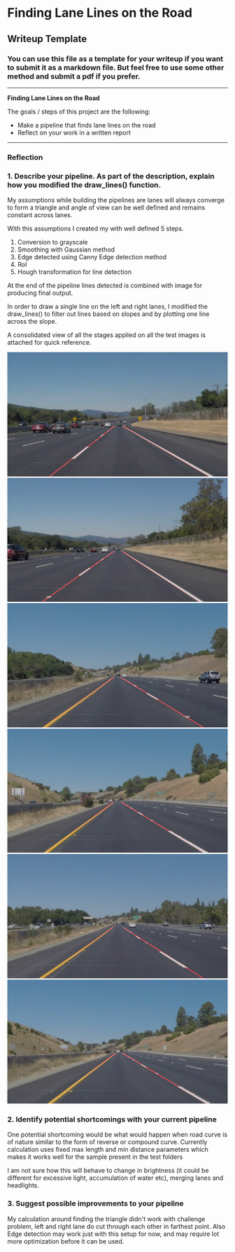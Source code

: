 # **Finding Lane Lines on the Road** 

## Writeup Template

### You can use this file as a template for your writeup if you want to submit it as a markdown file. But feel free to use some other method and submit a pdf if you prefer.

---

**Finding Lane Lines on the Road**

The goals / steps of this project are the following:
* Make a pipeline that finds lane lines on the road
* Reflect on your work in a written report


[//]: # (Image References)

[image1]: ./examples/grayscale.jpg "Grayscale"

---

### Reflection

### 1. Describe your pipeline. As part of the description, explain how you modified the draw_lines() function.

My assumptions while building the pipelines are lanes will always converge to form a triangle and angle of view can be well defined and remains constant across lanes.

With this assumptions I created my with well defined 5 steps. 

1. Conversion to grayscale
2. Smoothing with Gaussian method
3. Edge detected using Canny Edge detection method
4. RoI
5. Hough transformation for line detection

At the end of the pipeline lines detected is combined with image for producing final output.


In order to draw a single line on the left and right lanes, I modified the draw_lines() to filter out lines based on slopes and by plotting one line across the slope. 


A consolidated view of all the stages applied on all the test images is attached for quick reference.

![test 1](./test_images_output/solidWhiteCurve.jpg)
![test 2](./test_images_output/solidWhiteRight.jpg)
![test 3](./test_images_output/solidYellowCurve.jpg)
![test 4](./test_images_output/solidYellowCurve2.jpg)
![test 5](./test_images_output/solidYellowLeft.jpg)
![test 6](./test_images_output/whiteCarLaneSwitch.jpg)



### 2. Identify potential shortcomings with your current pipeline


One potential shortcoming would be what would happen when road curve is of nature similar to the form of reverse or compound curve. Currently calculation uses fixed max length and min distance parameters which makes it works well for the sample present in the test folders   

I am not sure how this will behave to change in brightness (it could be different for excessive light, accumulation of water etc), merging lanes and headlights. 


### 3. Suggest possible improvements to your pipeline

My calculation around finding the triangle didn't work with challenge problem, left and right lane do cut through each other in farthest point. Also Edge detection may work just with this setup for now, and may require lot more optimization before it can be used.
